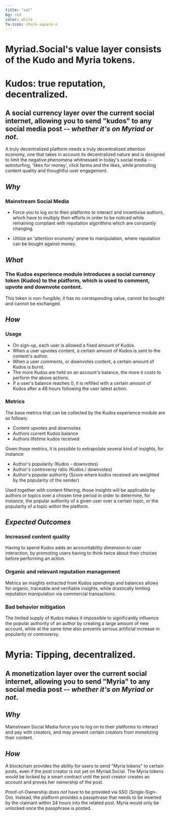 ```yaml
---
title: "val"
bg: red
color: white
fa-icon: check-square-o
---
```


# **Myriad.Social**'s value layer consists of the **Kudo** and **Myria** tokens.

# Kudos: true reputation, decentralized.

## A social currency layer over the current social internet, allowing you to send "kudos" to any social media post -- *whether it's on Myriad or not*.  

A truly decentralized platform needs a truly decentralized attention economy, one that takes in account its decentralized nature and is designed to limit the negative phenomena whitnessed in today's social media -- astroturfing, 'likes for money', click farms and the likes, while promoting content quality and thoughtful user engagement. 

## *Why* 

### Mainstream Social Media 

* Force you to log on to their platforms to interact and incentivise authors, which have to multiply their efforts in order to be noticed while remaining compliant with reputation algorithms which are constantly changing. 

* Utilize an 'attention economy' prone to manipulation, where reputation can be bought against money.  

## *What*

### The Kudos experience module introduces a social currency token (Kudos) to the platform, which is used to comment, upvote and downvote content. 

This token is non-fungible; it has no corresponding value, cannot be bought and cannot be exchanged. 

## *How*

### Usage

* On sign-up, each user is allowed a fixed amount of Kudos.
* When a user upvotes content, a certain amount of Kudos is sent to the content's author.
* When a user comments, or downvotes content, a certain amount of Kudos is burnt. 
* The more Kudos are held on an account's balance, the more it costs to perform the above actions. 
* If a user's balance reaches 0, it is refilled with a certain amount of Kudos after a 48 hours following the user latest action. 

### Metrics

The base metrics that can be collected by the Kudos experience module are as follows: 

* Content upvotes and downvotes
* Authors current Kudos balance
* Authors lifetime kudos received

Given those metrics, it is possible to extrapolate several kind of insights, for instance: 

* Author's popularity (Kudos - downvotes) 
* Author's controversy ratio (Kudos / downvotes)
* Author's popular authority (Score where kudos received are weighted by the popularity of the sender)

Used together with content filtering, those insights will be applicable by authors or topics over a chosen time period in order to determine, for instance, the popular authority of a given user over  a certain topic, or the popularity of a topic within the platform. 

## *Expected Outcomes*

### Increased content quality 
Having to spend Kudos adds an accountability dimension to user interaction, by promoting users having to think twice about their choices before performing an action. 

### Organic and relevant reputation management
Metrics an insights extracted from Kudos spendings and balances allows for organic, traceable and verifiable insights, while drastically limiting reputation manipulation via commercial transactions. 

### Bad behavior mitigation
The limited supply of Kudos makes it impossible to significantly influence the popular authority of an author by creating a large amount of new account, while at the same time also prevents serious artificial increase in popularity or controversy.

# Myria: Tipping, decentralized.

## A monetization layer over the current social internet, allowing you to send "Myria" to any social media post -- *whether it's on Myriad or not*. 

## *Why* 

Mainstream Social Media force you to log on to their platforms to interact and pay with creators, and may prevent certain creators from monetizing their content. 

## *How*

A blockchain provides the ability for users to send "Myria tokens" to certain posts, even if the post creator is not yet on Myriad.Social. The Myria tokens would be locked by a smart contract until the post creator creates an account and proves her ownership of the post. 

Proof-of-Ownership does *not* have to be provided via SSO (Single-Sign-On). Instead, the platform provides a passphrase that needs to be inserted by the claimant within 24 hours into the related post. Myria would only be unlocked once the passphrase is posted.
